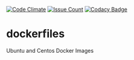 [![Code Climate](https://codeclimate.com/github/ckr/dockerfiles/badges/gpa.svg)](https://codeclimate.com/github/ckr/dockerfiles)&nbsp;[![Issue Count](https://codeclimate.com/github/ckr/dockerfiles/badges/issue_count.svg)](https://codeclimate.com/github/ckr/dockerfiles)&nbsp;[![Codacy Badge](https://api.codacy.com/project/badge/grade/46d32657b4e5421db53554850c871961)](https://www.codacy.com/app/c/dockerfiles)
# dockerfiles
Ubuntu and Centos Docker Images
